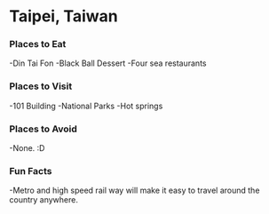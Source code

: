 # Taipei, Taiwan

### Places to Eat
-Din Tai Fon
-Black Ball Dessert
-Four sea restaurants

### Places to Visit
-101 Building
-National Parks
-Hot springs

### Places to Avoid
-None. :D

### Fun Facts
-Metro and high speed rail way will make it easy to travel around the country anywhere.
